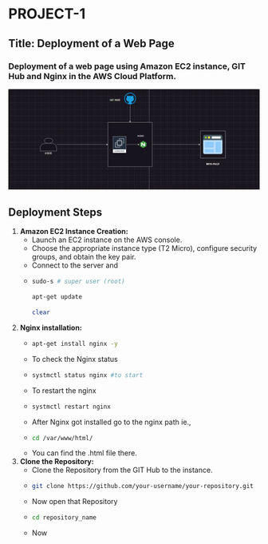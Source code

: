 # PROJECT-1
## Title:   Deployment of a Web Page
### Deployment of a web page using Amazon EC2 instance, GIT Hub and Nginx in the AWS Cloud Platform.
![P-1.png](images/p-1.png)
## Deployment Steps
1. **Amazon EC2 Instance Creation:**
   - Launch an EC2 instance on the AWS console.
   - Choose the appropriate instance type (T2 Micro), configure security groups, and obtain the key pair.
   - Connect to the server and
   - ```bash
     sudo-s # super user (root)
     ```
     ```bash
     apt-get update
     ```
     ```bash
     clear
     ```
2. **Nginx installation:**
   - ```bash
     apt-get install nginx -y
     ```
   - To check the Nginx status
   - ```bash
     systmctl status nginx #to start
     ```
   - To restart the nginx
   - ```bash
     systmctl restart nginx
   - After Nginx got installed go to the  nginx path ie.,
   - ```bash
     cd /var/www/html/
     ```
   - You can find the .html file there.
3. **Clone the Repository:**
   - Clone the Repository from the GIT Hub to the instance.
   - ```bash
     git clone https://github.com/your-username/your-repository.git
     ```
   - Now open that Repository
   - ```bash
     cd repository_name
     ```
   - Now 
